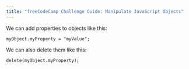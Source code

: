 ```yaml
---
title: "freeCodeCamp Challenge Guide: Manipulate JavaScript Objects"
---
```


We can add properties to objects like this:

    myObject.myProperty = "myValue";

We can also delete them like this:

    delete(myObject.myProperty);
